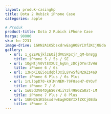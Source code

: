 ```yaml
---
layout: produk-casinghp
title: Dota 2 Rubick iPhone Case
categories: apple

# Produk
product-title: Dota 2 Rubick iPhone Case
harga: 90000
sku: hn-2231
image-drive: 1GKN2A1K5bsxdrwEagHOBYIXfZKCj0Bda
gallery:
  - url: 1_gZEVEjklzEOijdVU5Rpcjr_qM-bn8gg
    title: iPhone 5 / 5s / SE
  - url: 1OgNtjV0VtEXXU2_hgUn_zDCjOYmrZvWW
    title: iPhone 6 / 6s
  - url: 13HpKIQE5o1dqbl3xiL8YwSfEM29Zz4aD
    title: iPhone 6 Plus / 6s Plus
  - url: 1rLlbpD70-k9lMnNEM-79F0seH7-OYOvT
    title: iPhone 7 / 8
  - url: 1uG5d3V04DgESGrHiiY3l49EGZa0at-LM
    title: iPhone 7 Plus / 8 Plus
  - url: 1GKN2A1K5bsxdrwEagHOBYIXfZKCj0Bda
    title: iPhone X
---
```

